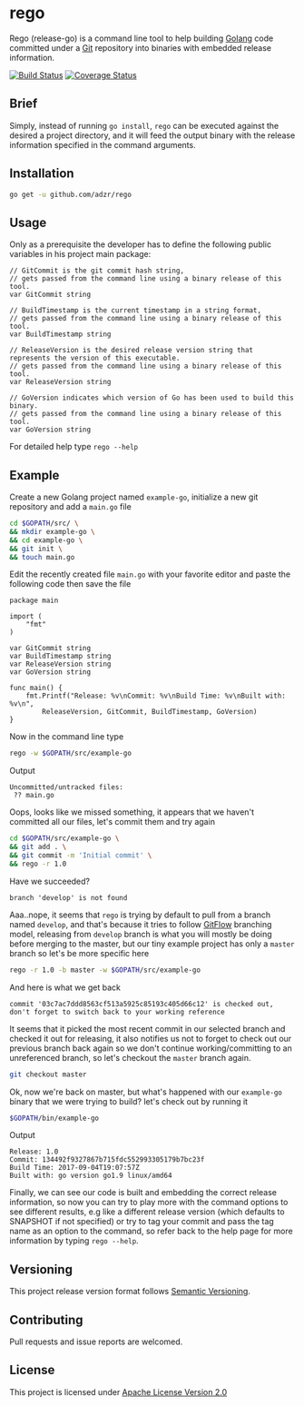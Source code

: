 # rego

Rego (release-go) is a command line tool to help building [Golang](https://golang.org) code committed under a [Git](https://git-scm.com/) repository into binaries with embedded release information.

[![Build Status](https://travis-ci.org/adzr/rego.svg?branch=master)](https://travis-ci.org/adzr/rego) [![Coverage Status](https://coveralls.io/repos/github/adzr/rego/badge.svg?branch=master)](https://coveralls.io/github/adzr/rego?branch=master)


## Brief

Simply, instead of running `go install`, `rego` can be executed against the desired a project directory, and it will feed the output binary with the release information specified in the command arguments.

## Installation

```bash
go get -u github.com/adzr/rego
```

## Usage

Only as a prerequisite the developer has to define the following public variables in his project main package:

```golang
// GitCommit is the git commit hash string,
// gets passed from the command line using a binary release of this tool.
var GitCommit string

// BuildTimestamp is the current timestamp in a string format,
// gets passed from the command line using a binary release of this tool.
var BuildTimestamp string

// ReleaseVersion is the desired release version string that represents the version of this executable.
// gets passed from the command line using a binary release of this tool.
var ReleaseVersion string

// GoVersion indicates which version of Go has been used to build this binary.
// gets passed from the command line using a binary release of this tool.
var GoVersion string

```
For detailed help type ```rego --help```

## Example
Create a new Golang project named ```example-go```, initialize a new git repository and add a ```main.go``` file
```bash
cd $GOPATH/src/ \
&& mkdir example-go \
&& cd example-go \
&& git init \
&& touch main.go
```
Edit the recently created file ```main.go``` with your favorite editor and paste the following code then save the file
```golang
package main

import (
	"fmt"
)

var GitCommit string
var BuildTimestamp string
var ReleaseVersion string
var GoVersion string

func main() {
	fmt.Printf("Release: %v\nCommit: %v\nBuild Time: %v\nBuilt with: %v\n",
		ReleaseVersion, GitCommit, BuildTimestamp, GoVersion)
}

```
Now in the command line type
```bash
rego -w $GOPATH/src/example-go
```
Output
```
Uncommitted/untracked files:
 ?? main.go
```
Oops, looks like we missed something, it appears that we haven't committed all our files, let's commit them and try again
```bash
cd $GOPATH/src/example-go \
&& git add . \
&& git commit -m 'Initial commit' \
&& rego -r 1.0
```
Have we succeeded?
```
branch 'develop' is not found
```
Aaa..nope, it seems that ```rego``` is trying by default to pull from a branch named ```develop```, and that's because it tries to follow [GitFlow](https://datasift.github.io/gitflow/IntroducingGitFlow.html) branching model, releasing from ```develop``` branch is what you will mostly be doing before merging to the master, but our tiny example project has only a ```master``` branch so let's be more specific here
```bash
rego -r 1.0 -b master -w $GOPATH/src/example-go
```
And here is what we get back
```
commit '03c7ac7ddd8563cf513a5925c85193c405d66c12' is checked out, don't forget to switch back to your working reference
```
It seems that it picked the most recent commit in our selected branch and checked it out for releasing, it also notifies us not to forget to check out our previous branch back again so we don't continue working/committing to an unreferenced branch, so let's checkout the ```master``` branch again.
```bash
git checkout master
```
Ok, now we're back on master, but what's happened with our ```example-go``` binary that we were trying to build? let's check out by running it
```bash
$GOPATH/bin/example-go
```
Output
```
Release: 1.0
Commit: 134492f9327867b715fdc552993305179b7bc23f
Build Time: 2017-09-04T19:07:57Z
Built with: go version go1.9 linux/amd64
```
Finally, we can see our code is built and embedding the correct release information, so now you can try to play more with the command options to see different results, e.g like a different release version (which defaults to SNAPSHOT if not specified) or try to tag your commit and pass the tag name as an option to the command, so refer back to the help page for more information by typing ```rego --help```.

## Versioning
This project release version format follows [Semantic Versioning](http://semver.org/).

## Contributing
Pull requests and issue reports are welcomed.

## License
This project is licensed under [Apache License Version 2.0](http://www.apache.org/licenses/LICENSE-2.0.txt)
